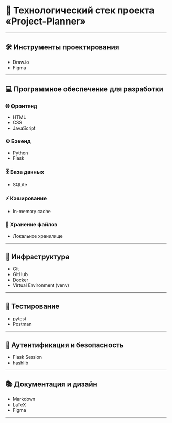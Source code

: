 # 🧩 Технологический стек проекта «Project-Planner»


---

## 🛠 Инструменты проектирования
- Draw.io  
- Figma  

---

## 💻 Программное обеспечение для разработки

### 🌐 Фронтенд
- HTML  
- CSS  
- JavaScript  

### ⚙️ Бэкенд
- Python  
- Flask  

### 🗄 База данных
- SQLite  

### ⚡ Кэширование
- In-memory cache  

### 💾 Хранение файлов
- Локальное хранилище  

---

## 🧱 Инфраструктура
- Git  
- GitHub  
- Docker  
- Virtual Environment (venv)  

---

## 🧪 Тестирование
- pytest  
- Postman  

---

## 🔐 Аутентификация и безопасность
- Flask Session  
- hashlib  

---

## 📚 Документация и дизайн
- Markdown  
- LaTeX  
- Figma  

---

